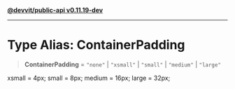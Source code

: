 [**@devvit/public-api v0.11.19-dev**](../../../../../../README.md)

---

# Type Alias: ContainerPadding

> **ContainerPadding** = `"none"` \| `"xsmall"` \| `"small"` \| `"medium"` \| `"large"`

xsmall = 4px;
small = 8px;
medium = 16px;
large = 32px;

